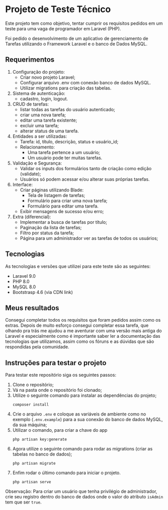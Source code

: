# Projeto de Teste Técnico

Este projeto tem como objetivo, tentar cumprir os requisitos pedidos em um teste para uma vaga de programador em Laravel (PHP).

Foi pedido o desenvolvimento de um aplicativo de gerenciamento de Tarefas utilizando o Framework Laravel e o banco de Dados MySQL.

## Requerimentos

1. Configuração do projeto:
    - Criar novo projeto Laravel;
    - Configurar arquivo .env com conexão banco de dados MySQL.
    - Utilizar migrations para criação das tabelas.
2. Sistema de autenticação:
    - cadastro, login, logout.
3. CRUD de tarefas:
    - listar todas as tarefas do usuário autenticado;
    - criar uma nova tarefa;
    - editar uma tarefa existente;
    - excluir uma tarefa;
    - alterar status de uma tarefa.
4. Entidades a ser utilizadas:
    - Tarefa: id, título, descrição, status e usuário_id;
    - Relacionamento: 
        - Uma tarefa pertence a um usuário;
        - Um usuário pode ter muitas tarefas.
5. Validação e Segurança:
    - Validar os inputs dos formulários tanto de criação como edição (validate);
    - Usuários só podem acessar e/ou alterar suas próprias tarefas.
6. Interface:
    - Criar páginas utilizando Blade:
        - Tela de listagem de tarefas;
        - Formulário para criar uma nova tarefa;
        - Formulário para editar uma tarefa.
    - Exibir mensagens de sucesso e/ou erro;
7. Extra (diferencial):
    - Implementar a busca de tarefas por título;
    - Paginação da lista de tarefas;
    - Filtro por status da tarefa;
    - Página para um administrador ver as tarefas de todos os usuários;

## Tecnologias 

As tecnologias e versões que utilizei para este teste são as seguintes:
- Laravel 9.0
- PHP 8.0
- MySQL 8.0
- Bootstrasp 4.6 (via CDN link)

## Meus resultados

Consegui completar todos os requisitos que foram pedidos assim como os extras. Depois de muito esforço consegui completar essa tarefa, que olhando pra trás me ajudou a me aventurar com uma versão mais antiga do Laravel e especialmente como é importante saber ler a documentação das tecnologias que utilizamos, assim como os fóruns e as dúvidas que são respondidas pela comunidade.

## Instruções para testar o projeto

Para testar este repositório siga os seguintes passos:

1. Clone o repositório;
2. Vá na pasta onde o repositório foi clonado;
3. Utilize o seguinte comando para instalar as dependências do projeto;
    ```
    composer install
    ``` 
4. Crie o arquivo `.env` e coloque as variáveis de ambiente como no exemplo (`.env.example`) para a sua conexão do banco de dados MySQL, da sua máquina;
5. Utilizar o comando, para criar a chave do app
    ```
    php artisan key:generate
    ```
6. Agora utilize o seguinte comando para rodar as migrations (criar as tabelas no banco de dados);
    ```
    php artisan migrate
    ``` 
7. Enfim rodar o último comando para iniciar o projeto.
    ```
    php artisan serve
    ```

Observação: Para criar um usuário que tenha privilégio de administrador, crie seu registro dentro do banco de dados onde o valor do atributo `isAdmin` tem que ser `true`.
